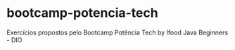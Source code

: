 # bootcamp-potencia-tech
Exercícios propostos pelo Bootcamp Potência Tech by Ifood Java Beginners - DIO
